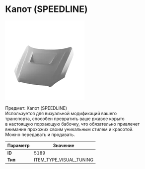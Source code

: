 # Капот (SPEEDLINE)

![Item Image](../img/5189.webp?raw=true)

Предмет: Капот (SPEEDLINE)<br>Используется для визуальной модификаций вашего<br>транспорта, способен превратить ваше ржавое корыто<br>в настоящую порхающую бабочку, что обязательно привлечет<br>внимание прохожих своим уникальным стилем и красотой.<br>Можно передавать и продавать.


| Параметр | Значение |
|----------|----------|
| **ID** | 5189 |
| **Тип** | ITEM_TYPE_VISUAL_TUNING |

